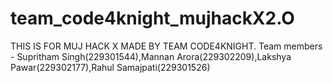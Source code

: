 # team_code4knight_mujhackX2.O
THIS IS FOR MUJ HACK X MADE BY TEAM CODE4KNIGHT. Team members - Supritham Singh(229301544),Mannan Arora(229302209),Lakshya Pawar(229302177),Rahul Samajpati(229301526)

